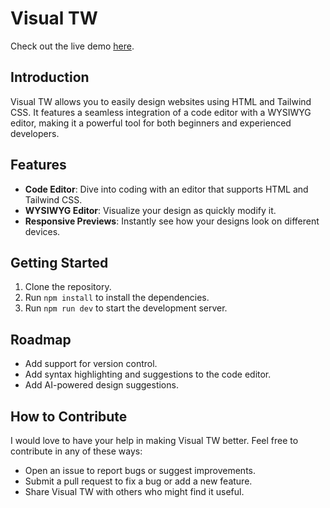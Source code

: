 # Visual TW

Check out the live demo [here](https://visual-tw.alwurts.com/).

## Introduction

Visual TW allows you to easily design websites using HTML and Tailwind CSS. It features a seamless integration of a code editor with a WYSIWYG editor, making it a powerful tool for both beginners and experienced developers.

## Features

- **Code Editor**: Dive into coding with an editor that supports HTML and Tailwind CSS.
- **WYSIWYG Editor**: Visualize your design as quickly modify it.
- **Responsive Previews**: Instantly see how your designs look on different devices.

## Getting Started

1. Clone the repository.
2. Run `npm install` to install the dependencies.
3. Run `npm run dev` to start the development server.

## Roadmap

- Add support for version control.
- Add syntax highlighting and suggestions to the code editor.
- Add AI-powered design suggestions.

## How to Contribute

I would love to have your help in making Visual TW better. Feel free to contribute in any of these ways:

- Open an issue to report bugs or suggest improvements.
- Submit a pull request to fix a bug or add a new feature.
- Share Visual TW with others who might find it useful.
